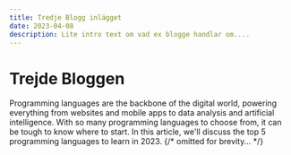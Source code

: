 ```yaml
---
title: Tredje Blogg inlägget
date: 2023-04-08
description: Lite intro text om vad ex blogge handlar om....
---
```

# Trejde Bloggen

Programming languages are the backbone of the digital world, powering everything from websites and mobile apps to data analysis and artificial intelligence. With so many programming languages to choose from, it can be tough to know where to start. In this article, we'll discuss the top 5 programming languages to learn in 2023.
{/* omitted for brevity... */}
